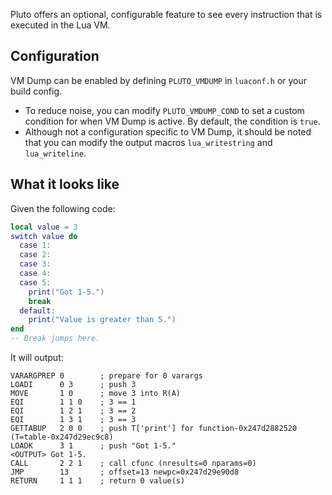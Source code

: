 Pluto offers an optional, configurable feature to see every instruction that is executed in the Lua VM.

## Configuration

VM Dump can be enabled by defining `PLUTO_VMDUMP` in `luaconf.h` or your build config.

- To reduce noise, you can modify `PLUTO_VMDUMP_COND` to set a custom condition for when VM Dump is active. By default, the condition is `true`.
- Although not a configuration specific to VM Dump, it should be noted that you can modify the output macros `lua_writestring` and `lua_writeline`.

## What it looks like

Given the following code:

```lua showLineNumbers
local value = 3
switch value do
  case 1:
  case 2:
  case 3:
  case 4:
  case 5:
    print("Got 1-5.")
    break
  default:
    print("Value is greater than 5.")
end
-- Break jumps here.
```

It will output:

```
VARARGPREP 0        ; prepare for 0 varargs
LOADI      0 3      ; push 3
MOVE       1 0      ; move 3 into R(A)
EQI        1 1 0    ; 3 == 1
EQI        1 2 1    ; 3 == 2
EQI        1 3 1    ; 3 == 3
GETTABUP   2 0 0    ; push T['print'] for function-0x247d2882520 (T=table-0x247d29ec9c8)                                              
LOADK      3 1      ; push "Got 1-5."
<OUTPUT> Got 1-5.
CALL       2 2 1    ; call cfunc (nresults=0 nparams=0)                                                                                                              
JMP        13       ; offset=13 newpc=0x247d29e90d8
RETURN     1 1 1    ; return 0 value(s)
```